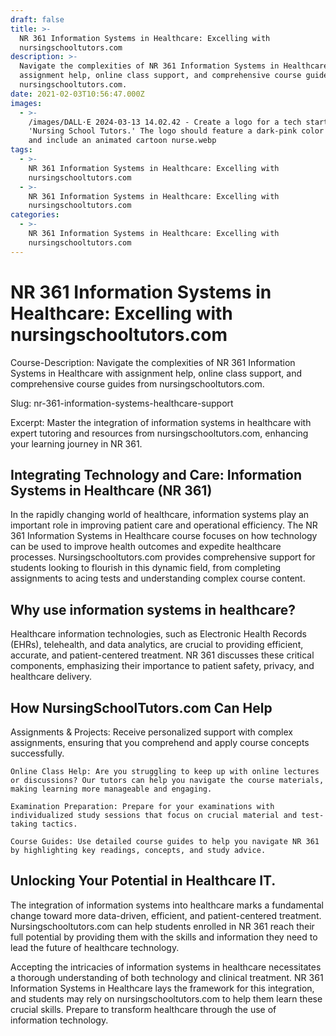 ```yaml
---
draft: false
title: >-
  NR 361 Information Systems in Healthcare: Excelling with
  nursingschooltutors.com
description: >-
  Navigate the complexities of NR 361 Information Systems in Healthcare with
  assignment help, online class support, and comprehensive course guides from
  nursingschooltutors.com.
date: 2021-02-03T10:56:47.000Z
images:
  - >-
    /images/DALL·E 2024-03-13 14.02.42 - Create a logo for a tech startup named
    'Nursing School Tutors.' The logo should feature a dark-pink color scheme
    and include an animated cartoon nurse.webp
tags:
  - >-
    NR 361 Information Systems in Healthcare: Excelling with
    nursingschooltutors.com
  - >-
    NR 361 Information Systems in Healthcare: Excelling with
    nursingschooltutors.com
categories:
  - >-
    NR 361 Information Systems in Healthcare: Excelling with
    nursingschooltutors.com
---
```


# NR 361 Information Systems in Healthcare: Excelling with nursingschooltutors.com

Course-Description: Navigate the complexities of NR 361 Information Systems in Healthcare with assignment help, online class support, and comprehensive course guides from nursingschooltutors.com.

Slug: nr-361-information-systems-healthcare-support

Excerpt: Master the integration of information systems in healthcare with expert tutoring and resources from nursingschooltutors.com, enhancing your learning journey in NR 361.

## Integrating Technology and Care: Information Systems in Healthcare (NR 361)

In the rapidly changing world of healthcare, information systems play an important role in improving patient care and operational efficiency. The NR 361 Information Systems in Healthcare course focuses on how technology can be used to improve health outcomes and expedite healthcare processes. Nursingschooltutors.com provides comprehensive support for students looking to flourish in this dynamic field, from completing assignments to acing tests and understanding complex course content.

## Why use information systems in healthcare?

Healthcare information technologies, such as Electronic Health Records (EHRs), telehealth, and data analytics, are crucial to providing efficient, accurate, and patient-centered treatment. NR 361 discusses these critical components, emphasizing their importance to patient safety, privacy, and healthcare delivery.

## How NursingSchoolTutors.com Can Help

Assignments & Projects: Receive personalized support with complex assignments, ensuring that you comprehend and apply course concepts successfully.

    Online Class Help: Are you struggling to keep up with online lectures or discussions? Our tutors can help you navigate the course materials, making learning more manageable and engaging.

    Examination Preparation: Prepare for your examinations with individualized study sessions that focus on crucial material and test-taking tactics.

    Course Guides: Use detailed course guides to help you navigate NR 361 by highlighting key readings, concepts, and study advice.

## Unlocking Your Potential in Healthcare IT.

The integration of information systems into healthcare marks a fundamental change toward more data-driven, efficient, and patient-centered treatment. Nursingschooltutors.com can help students enrolled in NR 361 reach their full potential by providing them with the skills and information they need to lead the future of healthcare technology.

Accepting the intricacies of information systems in healthcare necessitates a thorough understanding of both technology and clinical treatment. NR 361 Information Systems in Healthcare lays the framework for this integration, and students may rely on nursingschooltutors.com to help them learn these crucial skills. Prepare to transform healthcare through the use of information technology.
